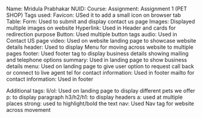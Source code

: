 Name: Mridula Prabhakar
NUID:
Course:
Assignment: Assignment 1 (PET SHOP)
Tags used: 
Favicon: USed it to add a small icon on browser tab
Table:
Form: Used to submit and display contact us page
Images: Displayed multiple images on website
Hyperlink: Used in Header and cards for redirection purpose
Button: Used multiple button tags
audio: Used in Contact US page
video: Used on website landing page to showcase website details
header: Used to display Menu for moving across website to multiple pages
footer: Used footer tag to display business details showing mailing and telephone options
summary: Used in landing page to show business details
menu: Used on landing page to give user option to request call back or connect to live agent
tel for contact information: Used in footer
mailto for contact information: Used in footer

Additional tags:
li/ol: Used on landing page to display different pets we offer
p: to display paragraph
h3/h2/h1: to display headers
a: used at multiple places
strong: used to highlight/bold the text
nav: Used Nav tag for website across movement
